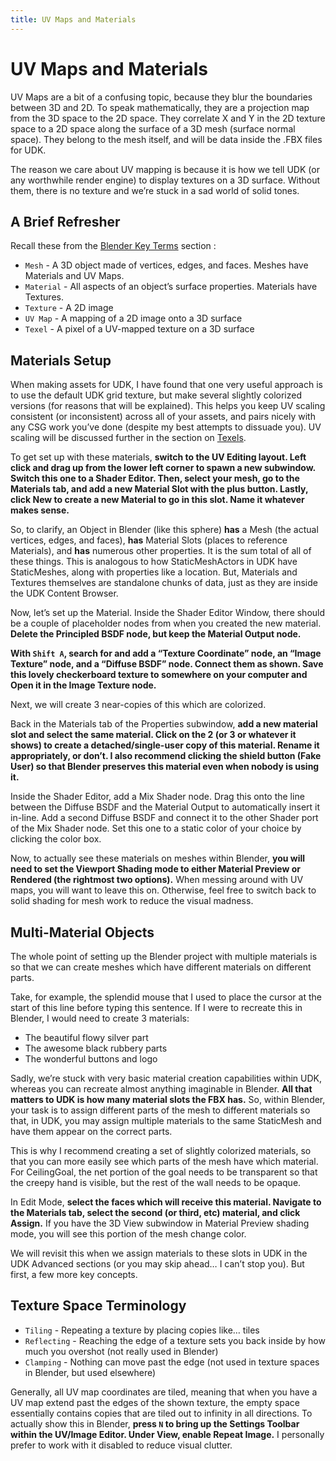 ```yaml
---
title: UV Maps and Materials
---
```

# UV Maps and Materials

UV Maps are a bit of a confusing topic, because they blur the boundaries between 3D and 2D. To speak mathematically, they are a projection map from the 3D space to the 2D space. They correlate X and Y in the 2D texture space to a 2D space along the surface of a 3D mesh (surface normal space). They belong to the mesh itself, and will be data inside the .FBX files for UDK.

<CaptionImageComponent src=/images/Blender/basics/image7.png caption="(u,v) = (0.5 + atan2(dx,dz)/2π, 0.5-asin2(dy)/π) . This will be on the test."/>

The reason we care about UV mapping is because it is how we tell UDK (or any worthwhile render engine) to display textures on a 3D surface. Without them, there is no texture and we’re stuck in a sad world of solid tones.

## A Brief Refresher

Recall these from the [Blender Key Terms](02_intro.md#key-terms) section :

* `Mesh` - A 3D object made of vertices, edges, and faces. Meshes have Materials and UV Maps.
* `Material` - All aspects of an object’s surface properties. Materials have Textures.
* `Texture` - A 2D image
* `UV Map` - A mapping of a 2D image onto a 3D surface
* `Texel` - A pixel of a UV-mapped texture on a 3D surface

## Materials Setup

When making assets for UDK, I have found that one very useful approach is to use the default UDK grid texture, but make several slightly colorized versions (for reasons that will be explained). This helps you keep UV scaling consistent (or inconsistent) across all of your assets, and pairs nicely with any CSG work you’ve done (despite my best attempts to dissuade you). UV scaling will be discussed further in the section on [Texels](08_resolution.md).

<CaptionImageComponent src=/images/Blender/basics/image137.png caption="I heard you like subwindows"/>

To get set up with these materials, **switch to the UV Editing layout. Left click and drag up from the lower left corner to spawn a new subwindow. Switch this one to a Shader Editor. Then, select your mesh, go to the Materials tab, and add a new Material Slot with the plus button. Lastly, click New to create a new Material to go in this slot. Name it whatever makes sense.**

So, to clarify, an Object in Blender (like this sphere) **has** a Mesh (the actual vertices, edges, and faces), **has** Material Slots (places to reference Materials), and **has** numerous other properties. It is the sum total of all of these things. This is analogous to how StaticMeshActors in UDK have StaticMeshes, along with properties like a location. But, Materials and Textures themselves are standalone chunks of data, just as they are inside the UDK Content Browser.

Now, let’s set up the Material. Inside the Shader Editor Window, there should be a couple of placeholder nodes from when you created the new material. **Delete the Principled BSDF node, but keep the Material Output node.**

<CaptionImageComponent src=/images/Blender/basics/image42.png caption="The glorious UDK placeholder material, in full Technicolor"/>

<CaptionImageComponent src=/images/Blender/basics/image244.png/>

**With `Shift A`, search for and add a “Texture Coordinate” node, an “Image Texture” node, and a “Diffuse BSDF” node. Connect them as shown. Save this lovely checkerboard texture to somewhere on your computer and Open it in the Image Texture node.**

Next, we will create 3 near-copies of this which are colorized.

<CaptionImageComponent src=/images/Blender/basics/image64.png caption="Playing the slots"/>
<CaptionImageComponent src=/images/Blender/basics/image56.png caption="There are single-users in your area who want to chat"/>

Back in the Materials tab of the Properties subwindow, **add a new material slot and select the same material. Click on the 2 (or 3 or whatever it shows) to create a detached/single-user copy of this material. Rename it appropriately, or don’t. I also recommend clicking the shield button (Fake User) so that Blender preserves this material even when nobody is using it.**

<CaptionImageComponent src=/images/Blender/basics/image253.png caption="UDK default grid, c. 2020, colorized"/>

Inside the Shader Editor, add a Mix Shader node. Drag this onto the line between the Diffuse BSDF and the Material Output to automatically insert it in-line. Add a second Diffuse BSDF and connect it to the other Shader port of the Mix Shader node. Set this one to a static color of your choice by clicking the color box.

<CaptionImageComponent src=/images/Blender/basics/image189.png caption="It do be lookin like a snack doe"/>

Now, to actually see these materials on meshes within Blender, **you will need to set the Viewport Shading mode to either Material Preview or Rendered (the rightmost two options).** When messing around with UV maps, you will want to leave this on. Otherwise, feel free to switch back to solid shading for mesh work to reduce the visual madness.

## Multi-Material Objects

The whole point of setting up the Blender project with multiple materials is so that we can create meshes which have different materials on different parts.

<CaptionImageComponent src=/images/Blender/basics/image92.png caption="RIP Mousey, May 13, 2011 - Oct 17, 2020"/>

Take, for example, the splendid mouse that I used to place the cursor at the start of this line before typing this sentence. If I were to recreate this in Blender, I would need to create 3 materials:

* The beautiful flowy silver part
* The awesome black rubbery parts
* The wonderful buttons and logo

Sadly, we’re stuck with very basic material creation capabilities within UDK, whereas you can recreate almost anything imaginable in Blender. **All that matters to UDK is how many material slots the FBX has.** So, within Blender, your task is to assign different parts of the mesh to different materials so that, in UDK, you may assign multiple materials to the same StaticMesh and have them appear on the correct parts.

This is why I recommend creating a set of slightly colorized materials, so that you can more easily see which parts of the mesh have which material. For CeilingGoal, the net portion of the goal needs to be transparent so that the creepy hand is visible, but the rest of the wall needs to be opaque.

<CaptionImageComponent src=/images/Blender/basics/image144.png caption="Your assignment"/>

In Edit Mode, **select the faces which will receive this material. Navigate to the Materials tab, select the second (or third, etc) material, and click Assign.** If you have the 3D View subwindow in Material Preview shading mode, you will see this portion of the mesh change color.

We will revisit this when we assign materials to these slots in UDK in the UDK Advanced sections (or you may skip ahead… I can’t stop you). But first, a few more key concepts.

## Texture Space Terminology

* `Tiling` - Repeating a texture by placing copies like… tiles
* `Reflecting` - Reaching the edge of a texture sets you back inside by how much you overshot (not really used in Blender)
* `Clamping` - Nothing can move past the edge (not used in texture spaces in Blender, but used elsewhere)

<CaptionImageComponent src=/images/Blender/basics/image12.png caption="To infinity… and beyond?"/>

Generally, all UV map coordinates are tiled, meaning that when you have a UV map extend past the edges of the shown texture, the empty space essentially contains copies that are tiled out to infinity in all directions. To actually show this in Blender, **press `N` to bring up the Settings Toolbar within the UV/Image Editor. Under View, enable Repeat Image.** I personally prefer to work with it disabled to reduce visual clutter.
